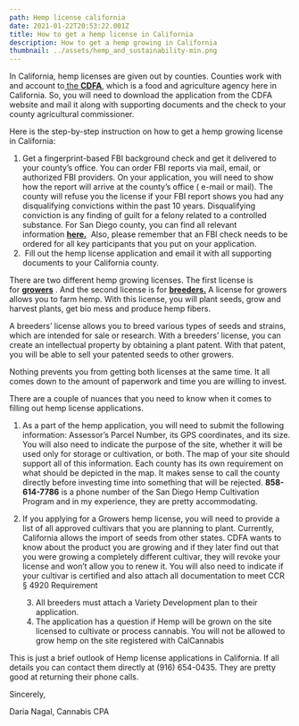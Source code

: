 ```yaml
---
path: Hemp license california
date: 2021-01-22T20:53:22.001Z
title: How to get a hemp license in California
description: How to get a hemp growing in California
thumbnail: ../assets/hemp_and_sustainability-min.png
---
```

In California, hemp licenses are given out by counties. Counties work with and account to[ the **CDFA**](https://www.cdfa.ca.gov/plant/industrialhemp/faq.html), which is a food and agriculture agency here in California. So,  you will need to download the application from the CDFA website and mail it along with supporting documents and the check to your county agricultural commissioner. 

Here is the step-by-step instruction on how to get a hemp growing license in California:

1. Get a fingerprint-based FBI background check and get it delivered to your county’s office. You can order FBI reports via mail, email, or authorized FBI providers. On your application, you will need to show how the report will arrive at the county’s office ( e-mail or mail). The county will refuse you the license if your FBI report shows you had any disqualifying convictions within the past 10 years. Disqualifying conviction is any finding of guilt for a felony related to a controlled substance. For San Diego county, you can find all relevant information **[here.](https://www.sandiegocounty.gov/content/dam/sdc/awm/docs/IHREGCriminalHistoryReports2020Apr.pdf)**  Also, please remember that an FBI check needs to be ordered for all key participants that you put on your application. 
2.  Fill out the hemp license application and email it with all supporting documents to your California county.

There are two different hemp growing licenses. The first license is for **[growers](http://www.cdfa.ca.gov/plant/industrialhemp/docs/registration/IH-RegistrationApplicationPacket-Growers.pdf)** . And the second license is for **[breeders.](http://www.cdfa.ca.gov/plant/industrialhemp/docs/registration/IH-RegistrationApplicationPacket-SeedBreeders.pdf)** A license for growers allows you to farm hemp. With this license, you will plant seeds, grow and harvest plants, get bio mess and produce hemp fibers.

A breeders’ license allows you to breed various types of seeds and strains, which are intended for sale or research. With a breeders’ license, you can create an intellectual property by obtaining a plant patent. With that patent, you will be able to sell your patented seeds to other growers.

Nothing prevents you from getting both licenses at the same time. It all comes down to the amount of paperwork and time you are willing to invest.

There are a couple of nuances that you need to know when it comes to filling out hemp license applications. 

1. As a part of the hemp application, you will need to submit the following information: Assessor’s Parcel Number, its GPS coordinates, and its size. You will also need to indicate the purpose of the site, whether it will be used only for storage or cultivation, or both. The map of your site should support all of this information. Each county has its own requirement on what should be depicted in the map. It makes sense to call the county directly before investing time into something that will be rejected. **858-614-7786** is a phone number of the San Diego Hemp Cultivation Program and in my experience, they are pretty accommodating.  
2. If you applying for a Growers hemp license, you will need to provide a list of all approved cultivars that you are planning to plant. Currently, California allows the import of seeds from other states. CDFA wants to know about the product you are growing and if they later find out that you were growing a completely different cultivar, they will revoke your license and won’t allow you to renew it. You will also need to indicate if your cultivar is certified and also attach all documentation to meet CCR § 4920 Requirement

   3. All breeders must attach a Variety Development plan to their application.
   4. The application has a question if Hemp will be grown on the site licensed to cultivate or process cannabis. You       will not be allowed to grow hemp on the site registered with CalCannabis

This is just a brief outlook of Hemp license applications in California. If all details you can contact them directly at (916) 654-0435. They are pretty good at returning their phone calls.

Sincerely,

Daria Nagal, Cannabis CPA